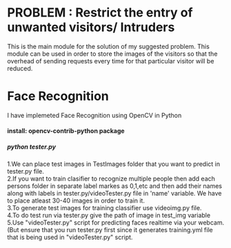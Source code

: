 # PROBLEM : Restrict the entry of unwanted visitors/ Intruders

This is the main module for the solution of my suggested problem.
This module can be used in order to store the images of the visitors so that the overhead of sending requests every time for that particular visitor will be reduced.

# Face Recognition

I have implemeted Face Recognition using OpenCV in Python

#### install: opencv-contrib-python package

##### python tester.py

1.We can place test images in TestImages folder that you want to predict in tester.py file. </br>
2.If you want to train clasifier to recognize multiple people then add each persons folder in separate label markes as 0,1,etc and then add their names along with labels in tester.py/videoTester.py file in 'name' variable. We have to place atleast 30-40 images in order to train it.</br>
3.To generate test images for training classifier use videoimg.py file.</br>
4.To do test run via tester.py give the path of image in test_img variable</br>
5.Use "videoTester.py" script for predicting faces realtime via your webcam.(But ensure that you run tester.py first since it generates training.yml file that is being used in "videoTester.py" script.
